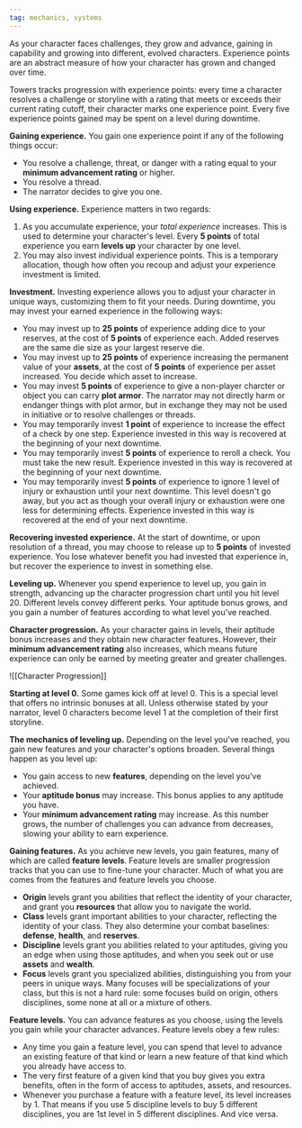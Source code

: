 ```yaml
---
tag: mechanics, systems
---
```

As your character faces challenges, they grow and advance, gaining in capability and growing into different, evolved characters. Experience points are an abstract measure of how your character has grown and changed over time.

Towers tracks progression with experience points: every time a character resolves a challenge or storyline with a rating that meets or exceeds their current rating cutoff, their character marks one experience point. Every five experience points gained may be spent on a level during downtime.

**Gaining experience.** You gain one experience point if any of the following things occur:

- You resolve a challenge, threat, or danger with a rating equal to your **minimum advancement rating** or higher.
- You resolve a thread.
- The narrator decides to give you one.

**Using experience.** Experience matters in two regards:

1. As you accumulate experience, your *total experience* increases. This is used to determine your character's level. Every **5 points** of total experience you earn **levels up** your character by one level.
2. You may also invest individual experience points. This is a temporary allocation, though how often you recoup and adjust your experience investment is limited.

**Investment.** Investing experience allows you to adjust your character in unique ways, customizing them to fit your needs. During downtime, you may invest your earned experience in the following ways:

- You may invest up to **25 points** of experience adding dice to your reserves, at the cost of **5 points** of experience each. Added reserves are the same die size as your largest reserve die.
- You may invest up to **25 points** of experience increasing the permanent value of your **assets**, at the cost of **5 points** of experience per asset increased. You decide which asset to increase.
- You may invest **5 points** of experience to give a non-player charcter or object you can carry **plot armor**. The narrator may not directly harm or endanger things with plot armor, but in exchange they may not be used in initiative or to resolve challenges or threads.
- You may temporarily invest **1 point** of experience to increase the effect of a check by one step. Experience invested in this way is recovered at the beginning of your next downtime.
- You may temporarily invest **5 points** of experience to reroll a check. You must take the new result. Experience invested in this way is recovered at the beginning of your next downtime.
- You may temporarily invest **5 points** of experience to ignore 1 level of injury or exhaustion until your next downtime. This level doesn't go away, but you act as though your overall injury or exhaustion were one less for determining effects. Experience invested in this way is recovered at the end of your next downtime.

**Recovering invested experience.** At the start of downtime, or upon resolution of a thread, you may choose to release up to **5 points** of invested experience. You lose whatever benefit you had invested that experience in, but recover the experience to invest in something else.

**Leveling up.** Whenever you spend experience to level up, you gain in strength, advancing up the character progression chart until you hit level 20. Different levels convey different perks. Your aptitude bonus grows, and you gain a number of features according to what level you've reached.

**Character progression.** As your character gains in levels, their aptitude bonus increases and they obtain new character features. However, their **minimum advancement rating** also increases, which means future experience can only be earned by meeting greater and greater challenges.

![[Character Progression]]

**Starting at level 0.** Some games kick off at level 0. This is a special level that offers no intrinsic bonuses at all. Unless otherwise stated by your narrator, level 0 characters become level 1 at the completion of their first storyline.

**The mechanics of leveling up.** Depending on the level you've reached, you gain new features and your character's options broaden. Several things happen as you level up:

- You gain access to new **features**, depending on the level you've achieved.
- Your **aptitude bonus** may increase. This bonus applies to any aptitude you have.
- Your **minimum advancement rating** may increase. As this number grows, the number of challenges you can advance from decreases, slowing your ability to earn experience.

**Gaining features.** As you achieve new levels, you gain features, many of which are called **feature levels**. Feature levels are smaller progression tracks that you can use to fine-tune your character. Much of what you are comes from the features and feature levels you choose.

- **Origin** levels grant you abilities that reflect the identity of your character, and grant you **resources** that allow you to navigate the world.
- **Class** levels grant important abilities to your character, reflecting the identity of your class. They also determine your combat baselines: **defense**, **health**, and **reserves**.
- **Discipline** levels grant you abilities related to your aptitudes, giving you an edge when using those aptitudes, and when you seek out or use **assets** and **wealth**.
- **Focus** levels grant you specialized abilities, distinguishing you from your peers in unique ways. Many focuses will be specializations of your class, but this is not a hard rule: some focuses build on origin, others disciplines, some none at all or a mixture of others.

**Feature levels.** You can advance features as you choose, using the levels you gain while your character advances. Feature levels obey a few rules:

- Any time you gain a feature level, you can spend that level to advance an existing feature of that kind or learn a new feature of that kind which you already have access to.
- The very first feature of a given kind that you buy gives you extra benefits, often in the form of access to aptitudes, assets, and resources.
- Whenever you purchase a feature with a feature level, its level increases by 1. That means if you use 5 discipline levels to buy 5 different disciplines, you are 1st level in 5 different disciplines. And vice versa.